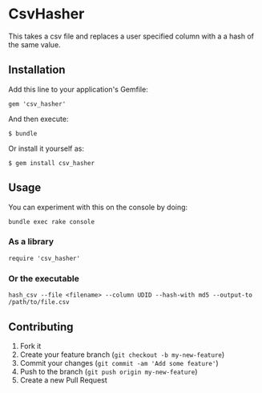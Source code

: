 # CsvHasher

This takes a csv file and replaces a user specified column with a a hash of the same value.

## Installation

Add this line to your application's Gemfile:

    gem 'csv_hasher'

And then execute:

    $ bundle

Or install it yourself as:

    $ gem install csv_hasher

## Usage

You can experiment with this on the console by doing:

    bundle exec rake console

### As a library

    require 'csv_hasher'

### Or the executable

    hash_csv --file <filename> --column UDID --hash-with md5 --output-to /path/to/file.csv

## Contributing

1. Fork it
2. Create your feature branch (`git checkout -b my-new-feature`)
3. Commit your changes (`git commit -am 'Add some feature'`)
4. Push to the branch (`git push origin my-new-feature`)
5. Create a new Pull Request

